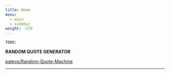 ```yaml
---
title: Home
menu:
  - main
  - sidebar
weight: -270
---
```


`TODO:`

**RANDOM QUOTE GENERATOR**

[patevs/Random-Quote-Machine](https://github.com/patevs/Random-Quote-Machine)

----